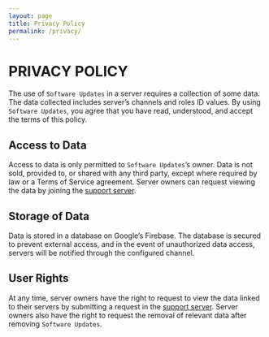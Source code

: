 ```yaml
---
layout: page
title: Privacy Policy
permalink: /privacy/
---
```


# PRIVACY POLICY

The use of `Software Updates` in a server requires a collection of some data. The data collected includes server’s channels and roles ID values. By using `Software Updates`, you agree that you have read, understood, and accept the terms of this policy.

## Access to Data
Access to data is only permitted to `Software Updates`’s owner. Data is not sold, provided to, or shared with any third party, except where required by law or a Terms of Service agreement. Server owners can request viewing the data by joining the [support server](https://discord.gg/ktHmcbpMNU).

## Storage of Data
Data is stored in a database on Google’s Firebase. The database is secured to prevent external access, and in the event of unauthorized data access, servers will be notified through the configured channel.

## User Rights
At any time, server owners have the right to request to view the data linked to their servers by submitting a request in the [support server](https://discord.gg/ktHmcbpMNU). Server owners also have the right to request the removal of relevant data after removing `Software Updates`.


